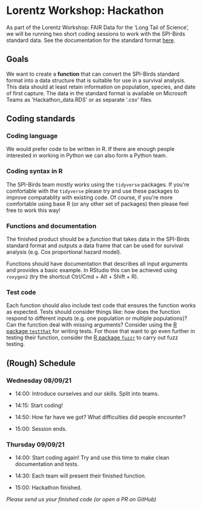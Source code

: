# Lorentz Workshop: Hackathon

As part of the Lorentz Workshop: FAIR Data for the ‘Long Tail of Science’, we will be running two short coding sessions to work with the SPI-Birds standard data. See the documentation for the standard format [here](https://github.com/SPI-Birds/documentation/blob/master/standard_protocol/SPI_Birds_Protocol_v1.1.0.pdf).

## Goals

We want to create a **function** that can convert the SPI-Birds standard format into a data structure that is suitable for use in a survival analysis. This data should at least retain information on population, species, and date of first capture. The data in the standard format is available on Microsoft Teams as 'Hackathon_data.RDS' or as separate '.csv' files.

## Coding standards

### Coding language

We would prefer code to be written in R. If there are enough people interested in working in Python we can also form a Python team.

### Coding syntax in R

The SPI-Birds team mostly works using the `tidyverse` packages. If you're comfortable with the `tidyverse` please try and use these packages to improve compatablity with existing code. Of course, if you're more comfortable using base R (or any other set of packages) then please feel free to work this way!

### Functions and documentation

The finished product should be a *function* that takes data in the SPI-Birds standard format and outputs a data frame that can be used for survival analysis (e.g. Cox proportional hazard model).

Functions should have documentation that describes all input arguments and provides a basic example. In RStudio this can be achieved using `roxygen2` (try the shortcut Ctrl/Cmd + Alt + Shift + R).

### Test code

Each function should also include test code that ensures the function works as expected. Tests should consider things like: how does the function respond to different inputs (e.g. one population or multiple populations)? Can the function deal with missing arguments? Consider using the [R package `testthat`](https://cran.r-project.org/web/packages/testthat/testthat.pdf) for writing tests. For those that want to go even further in testing their function, consider the [R package `fuzzr`](https://cran.r-project.org/web/packages/fuzzr/vignettes/fuzzr.html) to carry out fuzz testing.

## (Rough) Schedule

### Wednesday 08/09/21

- 14:00: Introduce ourselves and our skills. Split into teams.

- 14:15: Start coding!

- 14:50: How far have we got? What difficulties did people encounter?

- 15:00: Session ends.

### Thursday 09/09/21

- 14:00: Start coding again! Try and use this time to make clean documentation and tests.

- 14:30: Each team will present their finished function.

- 15:00: Hackathon finished.

*Please send us your finished code (or open a PR on GitHub)*

